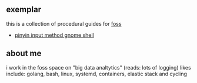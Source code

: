 ## exemplar

this is a collection of procedural guides for [foss](https://en.wikipedia.org/wiki/Free_and_open-source_software)

- [pinyin input method gnome shell](examples/gnome-pinyin.md)

## about me

i work in the foss space on "big data analtytics" (reads: lots of logging)
likes include: golang, bash, linux, systemd, containers, elastic stack and cycling
